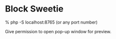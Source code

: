 Block Sweetie
=============

% php -S localhost:8765 (or any port number)

Give permission to open pop-up window for preview.
